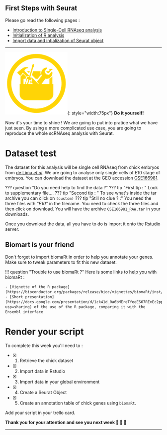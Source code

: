 ## First Steps with Seurat

Please go read the following pages : 

- [Introduction to Single-Cell RNAseq analysis](introduction.md)  
- [Initialization of R analysis](intro_seurat.md)  
- [Import data and intialization of Seurat object](import.md)  

---

![](../R-IOC/images/toolbox-do-it-yourself.png){: style="width:75px"} **Do it yourself!**

Now it's your time to shine ! We are going to put into pratice what we 
have just seen. By using a more complicated use case, you are going to 
reproduce the whole scRNAseq analysis with Seurat.  

# Dataset test

The dataset for this analysis will be single cell RNAseq from chick embryos 
from [de Lima *et al*](https://doi.org/10.1038/s41467-021-24157-x). We are 
going to analyse only single cells of E10 stage of embryos. You can download 
the dataset at the GEO accession [GSE166981](https://0-www-ncbi-nlm-nih-gov.brum.beds.ac.uk/geo/query/acc.cgi?acc=GSE166981).

??? question "Do you need help to find the data ?"
    ??? tip "First tip : "
        Look to supplementary file....
        ??? tip "Second tip : "
            To see what's inside the tar archive you can click on `(custom)`
            ??? tip "Still no clue ? :"
                You need the three files with *"E10"* in the filename. You need to check the three files and then click on download. You will have the archive `GSE166981_RAW.tar` in your downloads.  
    
Once you download the data, all you have to do is import it onto the Rstudio server.

## Biomart is your friend

Don't forget to import biomaRt in order to help you annotate your genes.
Make sure to tweak parameters to fit this new dataset. 

!!! question "Trouble to use biomaRt ?"
    Here is some links to help you with biomaRt :

    - [Vignette of the R package](https://bioconductor.org/packages/release/bioc/vignettes/biomaRt/inst/doc/accessing_ensembl.html)
    - [Short presentation](https://docs.google.com/presentation/d/1ck41d_0a6bMEreTfeeES67RExEc2pp_OXQvqbJ3ZdhU/edit?usp=sharing) of the use of the R package, comparing it with the Ensembl interface


# Render your script

To complete this week you'll need to :

- [x] 1. Retrieve the chick dataset
- [x] 2. Import data in Rstudio
- [x] 3. Import data in your global environment
- [x] 4. Create a Seurat Object
- [x] 5. Create an annotation table of chick genes using `biomaRt`. 

Add your script in your trello card.

**Thank you for your attention and see you next week :clap: :clap: :clap:**

----
